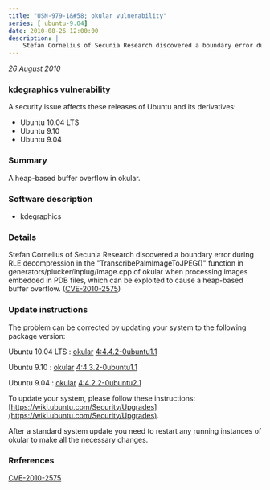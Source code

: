 ```yaml
---
title: "USN-979-1&#58; okular vulnerability"
series: [ ubuntu-9.04]
date: 2010-08-26 12:00:00
description: |
    Stefan Cornelius of Secunia Research discovered a boundary error during RLE decompression in the &quot;TranscribePalmImageToJPEG()&quot; function in generators/plucker/inplug/image.cpp of okular when processing images embedded in PDB files, which can be exploited to cause a heap-based buffer overflow. ([CVE-2010-2575](http://people.ubuntu.com/~ubuntu-security/cve/CVE-2010-2575)) 
--- 
```

 
 

*26 August 2010*

### kdegraphics vulnerability

A security issue affects these releases of Ubuntu and its derivatives:

* Ubuntu 10.04 LTS
* Ubuntu 9.10
* Ubuntu 9.04

### Summary

A heap-based buffer overflow in okular. 

### Software description

* kdegraphics 

### Details

Stefan Cornelius of Secunia Research discovered a boundary error during RLE decompression in the &quot;TranscribePalmImageToJPEG()&quot; function in generators/plucker/inplug/image.cpp of okular when processing images embedded in PDB files, which can be exploited to cause a heap-based buffer overflow. ([CVE-2010-2575](http://people.ubuntu.com/~ubuntu-security/cve/CVE-2010-2575)) 

### Update instructions

The problem can be corrected by updating your system to the following package version:

Ubuntu 10.04 LTS
 : [okular](https://launchpad.net/ubuntu/+source/kdegraphics) <span> [4:4.4.2-0ubuntu1.1](https://launchpad.net/ubuntu/+source/kdegraphics/4:4.4.2-0ubuntu1.1) </span> 

Ubuntu 9.10
 : [okular](https://launchpad.net/ubuntu/+source/kdegraphics) <span> [4:4.3.2-0ubuntu1.1](https://launchpad.net/ubuntu/+source/kdegraphics/4:4.3.2-0ubuntu1.1) </span> 

Ubuntu 9.04
 : [okular](https://launchpad.net/ubuntu/+source/kdegraphics) <span> [4:4.2.2-0ubuntu2.1](https://launchpad.net/ubuntu/+source/kdegraphics/4:4.2.2-0ubuntu2.1) </span> 

To update your system, please follow these instructions: [https://wiki.ubuntu.com/Security/Upgrades](https://wiki.ubuntu.com/Security/Upgrades).

After a standard system update you need to restart any running instances of okular to make all the necessary changes. 

### References

 
 [CVE-2010-2575](http://people.ubuntu.com/~ubuntu-security/cve/CVE-2010-2575)
 

